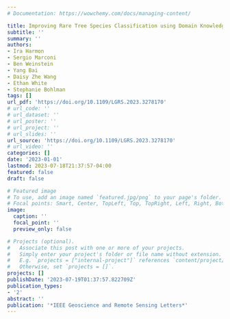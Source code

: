 ```yaml
---
# Documentation: https://wowchemy.com/docs/managing-content/

title: Improving Rare Tree Species Classification using Domain Knowledge
subtitle: ''
summary: ''
authors:
- Ira Harmon
- Sergio Marconi
- Ben Weinstein
- Yang Bai
- Daisy Zhe Wang
- Ethan White
- Stephanie Bohlman
tags: []
url_pdf: 'https://doi.org/10.1109/LGRS.2023.3278170'
# url_code: ''
# url_dataset: ''
# url_poster: ''
# url_project: ''
# url_slides: ''
url_source: 'https://doi.org/10.1109/LGRS.2023.3278170'
# url_video: ''
categories: []
date: '2023-01-01'
lastmod: 2023-07-18T21:37:57-04:00
featured: false
draft: false

# Featured image
# To use, add an image named `featured.jpg/png` to your page's folder.
# Focal points: Smart, Center, TopLeft, Top, TopRight, Left, Right, BottomLeft, Bottom, BottomRight.
image:
  caption: ''
  focal_point: ''
  preview_only: false

# Projects (optional).
#   Associate this post with one or more of your projects.
#   Simply enter your project's folder or file name without extension.
#   E.g. `projects = ["internal-project"]` references `content/project/deep-learning/index.md`.
#   Otherwise, set `projects = []`.
projects: []
publishDate: '2023-07-19T01:37:57.822709Z'
publication_types:
- '2'
abstract: ''
publication: '*IEEE Geoscience and Remote Sensing Letters*'
---
```

